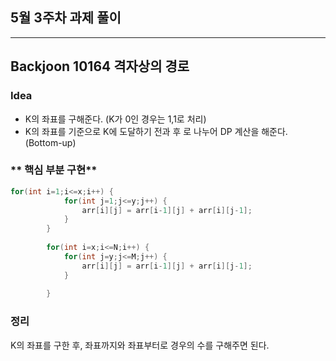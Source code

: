 ## 5월 3주차 과제 풀이
---
## Backjoon 10164 격자상의 경로
### **Idea**
* K의 좌표를 구해준다. (K가 0인 경우는 1,1로 처리)
* K의 좌표를 기준으로 K에 도달하기 전과 후 로 나누어 DP 계산을 해준다. (Bottom-up) 


### ** 핵심 부분 구현**
```java
for(int i=1;i<=x;i++) {
			for(int j=1;j<=y;j++) {
				arr[i][j] = arr[i-1][j] + arr[i][j-1];
			}
		}
		
		for(int i=x;i<=N;i++) {
			for(int j=y;j<=M;j++) {
				arr[i][j] = arr[i-1][j] + arr[i][j-1];
			}
			
		}


```

### 정리
K의 좌표를 구한 후, 좌표까지와 좌표부터로 경우의 수를 구해주면 된다.

